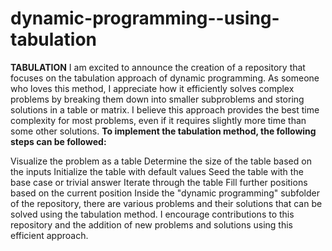 # dynamic-programming--using-tabulation

**TABULATION**
I am excited to announce the creation of a repository that focuses on the tabulation approach of dynamic programming. As someone who loves this method, I appreciate how it efficiently solves complex problems by breaking them down into smaller subproblems and storing solutions in a table or matrix. I believe this approach provides the best time complexity for most problems, even if it requires slightly more time than some other solutions.
**To implement the tabulation method, the following steps can be followed:**

Visualize the problem as a table
Determine the size of the table based on the inputs
Initialize the table with default values
Seed the table with the base case or trivial answer
Iterate through the table
Fill further positions based on the current position
Inside the "dynamic programming" subfolder of the repository, there are various problems and their solutions that can be solved using the tabulation method. I encourage contributions to this repository and the addition of new problems and solutions using this efficient approach.

